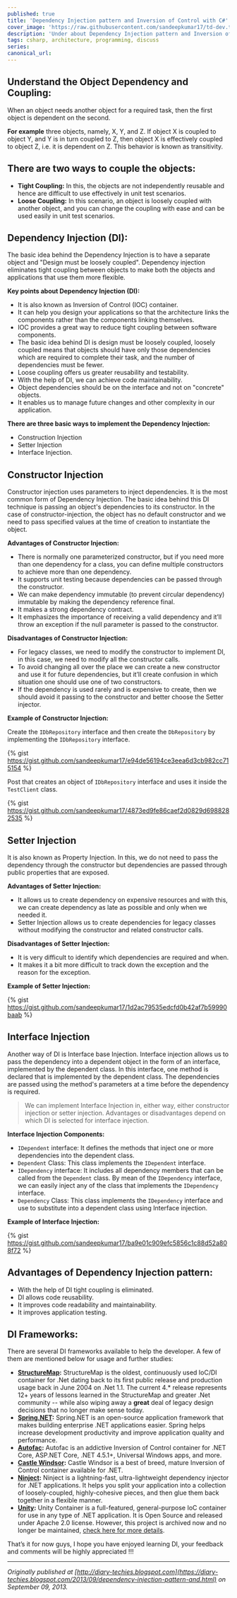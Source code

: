 ```yaml
---
published: true
title: 'Dependency Injection pattern and Inversion of Control with C#'
cover_image: 'https://raw.githubusercontent.com/sandeepkumar17/td-dev.to/master/blog-posts/dependency-Injection-pattern-and-ioc/assets/dependency_injection.png'
description: 'Under about Dependency Injection pattern and Inversion of Control and review its implementation in C#'
tags: csharp, architecture, programming, discuss
series:
canonical_url:
---
```


## Understand the Object Dependency and Coupling:
When an object needs another object for a required task, then the first object is dependent on the second.

**For example** three objects, namely, X, Y, and Z. If object X is coupled to object Y, and Y is in turn coupled to Z, then object X is effectively coupled to object Z, i.e. it is dependent on Z. This behavior is known as transitivity.

## There are two ways to couple the objects:
- **Tight Coupling:** In this, the objects are not independently reusable and hence are difficult to use effectively in unit test scenarios.
- **Loose Coupling:** In this scenario, an object is loosely coupled with another object, and you can change the coupling with ease and can be used easily in unit test scenarios.

## Dependency Injection (DI):
The basic idea behind the Dependency Injection is to have a separate object and "Design must be loosely coupled". Dependency injection eliminates tight coupling between objects to make both the objects and applications that use them more flexible.

**Key points about Dependency Injection (DI):**
- It is also known as Inversion of Control (IOC) container.
- It can help you design your applications so that the architecture links the components rather than the components linking themselves.
- IOC provides a great way to reduce tight coupling between software components.
- The basic idea behind DI is design must be loosely coupled, loosely coupled means that objects should have only those dependencies which are required to complete their task, and the number of dependencies must be fewer.
- Loose coupling offers us greater reusability and testability.
- With the help of DI, we can achieve code maintainability.
- Object dependencies should be on the interface and not on "concrete" objects.
- It enables us to manage future changes and other complexity in our application.

**There are three basic ways to implement the Dependency Injection:**
- Construction Injection
- Setter Injection
- Interface Injection.

## Constructor Injection
Constructor injection uses parameters to inject dependencies. It is the most common form of Dependency Injection. The basic idea behind this DI technique is passing an object's dependencies to its constructor. In the case of constructor-injection, the object has no default constructor and we need to pass specified values at the time of creation to instantiate the object.

**Advantages of Constructor Injection:**
- There is normally one parameterized constructor, but if you need more than one dependency for a class, you can define multiple constructors to achieve more than one dependency.
- It supports unit testing because dependencies can be passed through the constructor.
- We can make dependency immutable (to prevent circular dependency) immutable by making the dependency reference final.
- It makes a strong dependency contract.
- It emphasizes the importance of receiving a valid dependency and it’ll throw an exception if the null parameter is passed to the constructor.

**Disadvantages of Constructor Injection:**
- For legacy classes, we need to modify the constructor to implement DI, in this case, we need to modify all the constructor calls.
- To avoid changing all over the place we can create a new constructor and use it for future dependencies, but it’ll create confusion in which situation one should use one of two constructors.
- If the dependency is used rarely and is expensive to create, then we should avoid it passing to the constructor and better choose the Setter injector.

**Example of Constructor Injection:**

Create the `IDbRepository` interface and then create the `DbRepository` by implementing the `IDbRepository` interface.

{% gist https://gist.github.com/sandeepkumar17/e94de56194ce3eea6d3cb982cc715154 %}

Post that creates an object of `IDbRepository` interface and uses it inside the `TestClient` class.

{% gist https://gist.github.com/sandeepkumar17/4873ed9fe86caef2d0829d6988282535 %}

## Setter Injection
It is also known as Property Injection. In this, we do not need to pass the dependency through the constructor but dependencies are passed through public properties that are exposed.  

**Advantages of Setter Injection:**
- It allows us to create dependency on expensive resources and with this, we can create dependency as late as possible and only when we needed it.
- Setter Injection allows us to create dependencies for legacy classes without modifying the constructor and related constructor calls.

**Disadvantages of Setter Injection:**
- It is very difficult to identify which dependencies are required and when.
- It makes it a bit more difficult to track down the exception and the reason for the exception.

**Example of Setter Injection:**

{% gist https://gist.github.com/sandeepkumar17/1d2ac79535edcfd0b42af7b59990baab %}

## Interface Injection
Another way of DI is Interface base Injection. Interface injection allows us to pass the dependency into a dependent object in the form of an interface, implemented by the dependent class. In this interface, one method is declared that is implemented by the dependent class. The dependencies are passed using the method's parameters at a time before the dependency is required.

> We can implement Interface Injection in, either way, either constructor injection or setter injection. Advantages or disadvantages depend on which DI is selected for interface injection.

**Interface Injection Components:**
- `IDependent` interface: It defines the methods that inject one or more dependencies into the dependent class.
- `Dependent` Class: This class implements the `IDependent` interface.
- `IDependency` interface: It includes all dependency members that can be called from the `Dependent` class. By mean of the `IDependency` interface, we can easily inject any of the class that implements the `IDependency` interface.
- `Dependency` Class: This class implements the `IDependency` interface and use to substitute into a dependent class using Interface injection.

**Example of Interface Injection:**

{% gist https://gist.github.com/sandeepkumar17/ba9e01c909efc5856c1c88d52a808f72 %}

## Advantages of Dependency Injection pattern:
- With the help of DI tight coupling is eliminated.
- DI allows code reusability.
- It improves code readability and maintainability.
- It improves application testing.

## DI Frameworks:
There are several DI frameworks available to help the developer. A few of them are mentioned below for usage and further studies:

- **[StructureMap](http://structuremap.github.io/):** StructureMap is the oldest, continuously used IoC/DI container for .Net dating back to its first public release and production usage back in June 2004 on .Net 1.1. The current 4.* release represents 12+ years of lessons learned in the StructureMap and greater .Net community -- while also wiping away a **great** deal of legacy design decisions that no longer make sense today.
- **[Spring.NET](https://www.springframework.net/):** Spring.NET is an open-source application framework that makes building  enterprise .NET applications easier. Spring helps increase development productivity and improve application quality and performance.
- **[Autofac](https://autofac.org/):** Autofac is an addictive Inversion of Control container for .NET Core, ASP.NET Core, .NET 4.5.1+, Universal Windows apps, and more.
- **[Castle Windsor](https://github.com/castleproject/Windsor):** Castle Windsor is a best of breed, mature Inversion of Control container available for .NET.
- **[Ninject](https://github.com/ninject/ninject):** Ninject is a lightning-fast, ultra-lightweight dependency injector for .NET applications. It helps you split your application into a collection of loosely-coupled, highly-cohesive pieces, and then glue them back together in a flexible manner.
- **[Unity](http://unitycontainer.org/articles/introduction.html):** Unity Container is a full-featured, general-purpose IoC container for use in any type of .NET application. It is Open Source and released under Apache 2.0 license. However, this project is archived now and no longer be maintained, [check here for more details](https://github.com/unitycontainer/unity).

That’s it for now guys, I hope you have enjoyed learning DI, your feedback and comments will be highly appreciated !!!

---
_Originally published at [http://diary-techies.blogspot.com](https://diary-techies.blogspot.com/2013/09/dependency-injection-pattern-and.html) on September 09, 2013._
